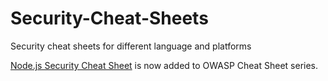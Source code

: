 # Security-Cheat-Sheets
Security cheat sheets for different language and platforms

[Node.js Security Cheat Sheet](https://cheatsheetseries.owasp.org/cheatsheets/Nodejs_security_cheat_sheet.html) is now added to OWASP Cheat Sheet series. 

